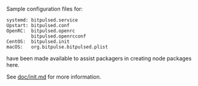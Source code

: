 Sample configuration files for:
```
systemd: bitpulsed.service
Upstart: bitpulsed.conf
OpenRC:  bitpulsed.openrc
         bitpulsed.openrcconf
CentOS:  bitpulsed.init
macOS:   org.bitpulse.bitpulsed.plist
```
have been made available to assist packagers in creating node packages here.

See [doc/init.md](../../doc/init.md) for more information.
